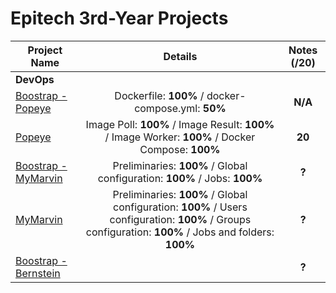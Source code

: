 # **Epitech 3rd-Year Projects**

| Project Name    | Details                                                                                    | Notes (/20)  |
| --------------- |:------------------------------------------------------------------------------------------:| :-----------:|
| **DevOps** |
| [Boostrap - Popeye](https://github.com/Nafiros/B-DOP-500-Popeye-Bootstrap) | Dockerfile: **100%** / docker-compose.yml: **50%** | **N/A** |
| [Popeye](https://github.com/Nafiros/B-DOP-500-Popeye) | Image Poll: **100%** / Image Result: **100%** / Image Worker: **100%** / Docker Compose: **100%** | **20** |
| [Boostrap - MyMarvin](https://github.com/Nafiros/B-DOP-500-MyMarvin-Bootstrap) | Preliminaries: **100%** / Global configuration: **100%** / Jobs: **100%** | **?** |
| [MyMarvin](https://github.com/Nafiros/B-DOP-500-MyMarvin) | Preliminaries: **100%** / Global configuration: **100%** / Users configuration: **100%** / Groups configuration: **100%** / Jobs and folders: **100%** | **?** |
|  [Boostrap - Bernstein](https://github.com/Nafiros/B-DOP-500-Bernstein-Bootstrap)  |                                                                     |  **?**  |
